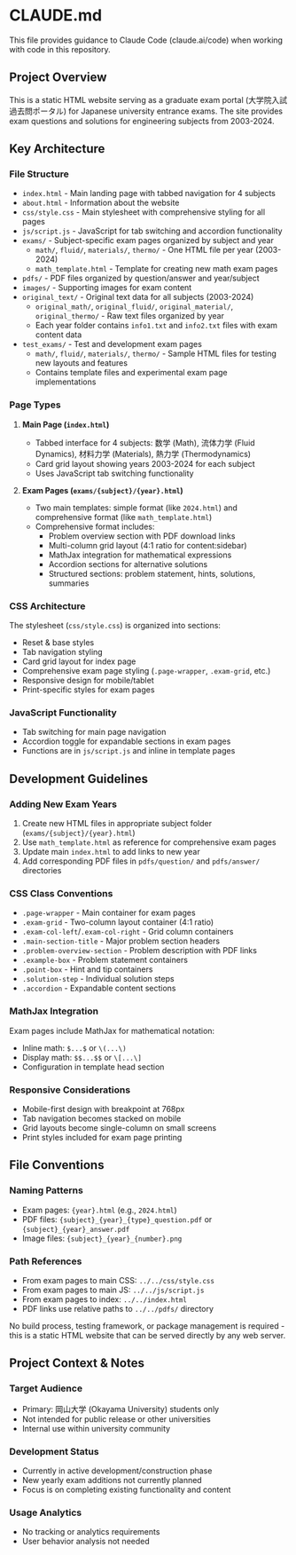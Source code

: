 # CLAUDE.md

This file provides guidance to Claude Code (claude.ai/code) when working with code in this repository.

## Project Overview

This is a static HTML website serving as a graduate exam portal (大学院入試過去問ポータル) for Japanese university entrance exams. The site provides exam questions and solutions for engineering subjects from 2003-2024.

## Key Architecture

### File Structure
- `index.html` - Main landing page with tabbed navigation for 4 subjects
- `about.html` - Information about the website
- `css/style.css` - Main stylesheet with comprehensive styling for all pages
- `js/script.js` - JavaScript for tab switching and accordion functionality
- `exams/` - Subject-specific exam pages organized by subject and year
  - `math/`, `fluid/`, `materials/`, `thermo/` - One HTML file per year (2003-2024)
  - `math_template.html` - Template for creating new math exam pages
- `pdfs/` - PDF files organized by question/answer and year/subject
- `images/` - Supporting images for exam content
- `original_text/` - Original text data for all subjects (2003-2024)
  - `original_math/`, `original_fluid/`, `original_material/`, `original_thermo/` - Raw text files organized by year
  - Each year folder contains `info1.txt` and `info2.txt` files with exam content data
- `test_exams/` - Test and development exam pages
  - `math/`, `fluid/`, `materials/`, `thermo/` - Sample HTML files for testing new layouts and features
  - Contains template files and experimental exam page implementations

### Page Types

1. **Main Page (`index.html`)**
   - Tabbed interface for 4 subjects: 数学 (Math), 流体力学 (Fluid Dynamics), 材料力学 (Materials), 熱力学 (Thermodynamics)
   - Card grid layout showing years 2003-2024 for each subject
   - Uses JavaScript tab switching functionality

2. **Exam Pages (`exams/{subject}/{year}.html`)**
   - Two main templates: simple format (like `2024.html`) and comprehensive format (like `math_template.html`)
   - Comprehensive format includes:
     - Problem overview section with PDF download links
     - Multi-column grid layout (4:1 ratio for content:sidebar)
     - MathJax integration for mathematical expressions
     - Accordion sections for alternative solutions
     - Structured sections: problem statement, hints, solutions, summaries

### CSS Architecture

The stylesheet (`css/style.css`) is organized into sections:
- Reset & base styles
- Tab navigation styling
- Card grid layout for index page
- Comprehensive exam page styling (`.page-wrapper`, `.exam-grid`, etc.)
- Responsive design for mobile/tablet
- Print-specific styles for exam pages

### JavaScript Functionality

- Tab switching for main page navigation
- Accordion toggle for expandable sections in exam pages
- Functions are in `js/script.js` and inline in template pages

## Development Guidelines

### Adding New Exam Years
1. Create new HTML files in appropriate subject folder (`exams/{subject}/{year}.html`)
2. Use `math_template.html` as reference for comprehensive exam pages
3. Update main `index.html` to add links to new year
4. Add corresponding PDF files in `pdfs/question/` and `pdfs/answer/` directories

### CSS Class Conventions
- `.page-wrapper` - Main container for exam pages
- `.exam-grid` - Two-column layout container (4:1 ratio)
- `.exam-col-left`/`.exam-col-right` - Grid column containers
- `.main-section-title` - Major problem section headers
- `.problem-overview-section` - Problem description with PDF links
- `.example-box` - Problem statement containers
- `.point-box` - Hint and tip containers
- `.solution-step` - Individual solution steps
- `.accordion` - Expandable content sections

### MathJax Integration
Exam pages include MathJax for mathematical notation:
- Inline math: `$...$` or `\(...\)`
- Display math: `$$...$$` or `\[...\]`
- Configuration in template head section

### Responsive Considerations
- Mobile-first design with breakpoint at 768px
- Tab navigation becomes stacked on mobile
- Grid layouts become single-column on small screens
- Print styles included for exam page printing

## File Conventions

### Naming Patterns
- Exam pages: `{year}.html` (e.g., `2024.html`)
- PDF files: `{subject}_{year}_{type}_question.pdf` or `{subject}_{year}_answer.pdf`
- Image files: `{subject}_{year}_{number}.png`

### Path References
- From exam pages to main CSS: `../../css/style.css`
- From exam pages to main JS: `../../js/script.js`
- From exam pages to index: `../../index.html`
- PDF links use relative paths to `../../pdfs/` directory

No build process, testing framework, or package management is required - this is a static HTML website that can be served directly by any web server.

## Project Context & Notes

### Target Audience
- Primary: 岡山大学 (Okayama University) students only
- Not intended for public release or other universities
- Internal use within university community

### Development Status
- Currently in active development/construction phase
- New yearly exam additions not currently planned
- Focus is on completing existing functionality and content

### Usage Analytics
- No tracking or analytics requirements
- User behavior analysis not needed